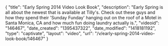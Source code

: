 {
    "title": "Early Spring 2014 Video Look Book",
    "description": "Early Spring is all about the newest that is available at Tilly's. Check out these guys and how they spend their 'Sunday Funday' hanging out on the roof of a Motel in Santa Monica, CA and how much fun doing laundry actually is.",
    "videoid": "146467",
    "date_created": "1395437322",
    "date_modified": "1418181192",
    "type": "captivate",
    "layout": "video",
    "url": "\/v\/early-spring-2014-video-look-book\/146467"
}